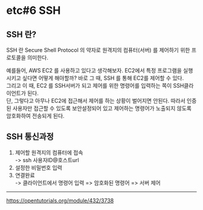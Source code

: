 # etc#6 SSH

## SSH 란?
SSH 란 Secure Shell Protocol 의 약자로 원격지의 컴퓨터(서버) 를 제어하기 위한 프로토콜을 의미한다.  
  
예를들어, AWS EC2 를 사용하고 있다고 생각해보자. EC2에서 특정 프로그램을 실행시키고 싶다면 어떻게 해야할까? 
바로 그 때, SSH 를 통해 EC2를 제어할 수 있다.  
그리고 이 때, EC2 를 SSH서버가 되고 제어를 위한 명령어를 입력하는 쪽이 SSH클라이언트가 된다.  
단, 그렇다고 아무나 EC2에 접근해서 제어를 하는 상황이 벌어지면 안된다. 따라서 인증된 사용자만 접근할 수 있도록 보안설정되어 있고 제어하는 명령어가 노출되지 않도록 암호화하여 전송되게 된다. 

## SSH 통신과정
1. 제어할 원격지의 컴퓨터에 접속  
   -> ssh 사용자ID@호스트url
2. 설정한 비밀번호 입력
3. 연결완료  
-> 클라이언트에서 명령어 입력 => 암호화된 명령어 => 서버 제어
   


----
https://opentutorials.org/module/432/3738


